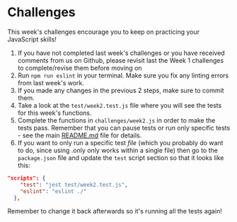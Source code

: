 # Challenges

This week's challenges encourage you to keep on practicing your JavaScript skills!

1. If you have not completed last week's challenges or you have received comments from us on Github, please revisit last the Week 1 challenges to complete/revise them before moving on
2. Run `npm run eslint` in your terminal. Make sure you fix any linting errors from last week's work.
3. If you made any changes in the previous 2 steps, make sure to commit them.
4. Take a look at the `test/week2.test.js` file where you will see the tests for this week's functions.
5. Complete the functions in `challenges/week2.js` in order to make the tests pass. Remember that you can pause tests or run only specific tests - see the main [README.md](../README.md) file for details.
6. If you want to only run a specific test _file_ (which you probably do want to do, since using .only only works within a single file) then go to the `package.json` file and update the `test` script section so that it looks like this:

```json
"scripts": {
    "test": "jest test/week2.test.js",
    "eslint": "eslint ./"
  },
```

Remember to change it back afterwards so it's running all the tests again!
